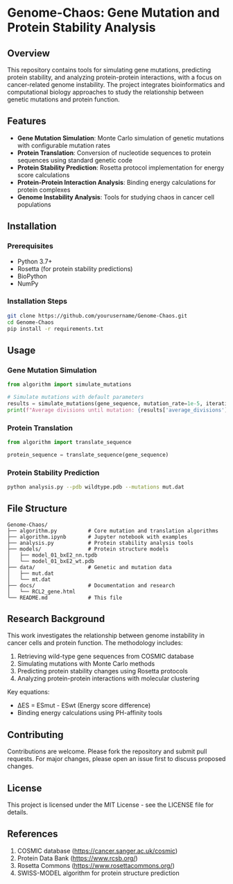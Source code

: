 # Genome-Chaos: Gene Mutation and Protein Stability Analysis

## Overview  
This repository contains tools for simulating gene mutations, predicting protein stability, and analyzing protein-protein interactions, with a focus on cancer-related genome instability. The project integrates bioinformatics and computational biology approaches to study the relationship between genetic mutations and protein function.

## Features  

- **Gene Mutation Simulation**: Monte Carlo simulation of genetic mutations with configurable mutation rates  
- **Protein Translation**: Conversion of nucleotide sequences to protein sequences using standard genetic code  
- **Protein Stability Prediction**: Rosetta protocol implementation for energy score calculations  
- **Protein-Protein Interaction Analysis**: Binding energy calculations for protein complexes  
- **Genome Instability Analysis**: Tools for studying chaos in cancer cell populations  

## Installation  

### Prerequisites  
- Python 3.7+  
- Rosetta (for protein stability predictions)  
- BioPython  
- NumPy  

### Installation Steps  
```bash  
git clone https://github.com/yourusername/Genome-Chaos.git  
cd Genome-Chaos  
pip install -r requirements.txt  
```  

## Usage  

### Gene Mutation Simulation  
```python  
from algorithm import simulate_mutations  

# Simulate mutations with default parameters  
results = simulate_mutations(gene_sequence, mutation_rate=1e-5, iterations=1000)  
print(f"Average divisions until mutation: {results['average_divisions']}")  
```  

### Protein Translation  
```python  
from algorithm import translate_sequence  

protein_sequence = translate_sequence(gene_sequence)  
```  

### Protein Stability Prediction  
```bash  
python analysis.py --pdb wildtype.pdb --mutations mut.dat  
```  

## File Structure  

```
Genome-Chaos/  
├── algorithm.py          # Core mutation and translation algorithms  
├── algorithm.ipynb       # Jupyter notebook with examples  
├── analysis.py           # Protein stability analysis tools  
├── models/               # Protein structure models  
│   ├── model_01_bxE2_nn.tpdb  
│   └── model_01_bxE2_wt.pdb  
├── data/                 # Genetic and mutation data  
│   ├── mut.dat  
│   └── mt.dat  
├── docs/                 # Documentation and research  
│   └── RCL2_gene.html  
└── README.md             # This file  
```  

## Research Background  

This work investigates the relationship between genome instability in cancer cells and protein function. The methodology includes:  

1. Retrieving wild-type gene sequences from COSMIC database  
2. Simulating mutations with Monte Carlo methods  
3. Predicting protein stability changes using Rosetta protocols  
4. Analyzing protein-protein interactions with molecular clustering  

Key equations:  
- ΔES = ESmut - ESwt (Energy score difference)  
- Binding energy calculations using PH-affinity tools  

## Contributing  

Contributions are welcome. Please fork the repository and submit pull requests. For major changes, please open an issue first to discuss proposed changes.  

## License  

This project is licensed under the MIT License - see the LICENSE file for details.  

## References  

1. COSMIC database (https://cancer.sanger.ac.uk/cosmic)  
2. Protein Data Bank (https://www.rcsb.org/)  
3. Rosetta Commons (https://www.rosettacommons.org/)  
4. SWISS-MODEL algorithm for protein structure prediction

